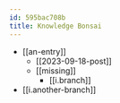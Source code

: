 ```yaml
---
id: 595bac708b
title: Knowledge Bonsai
---
```


- [[an-entry]]
  - [[2023-09-18-post]]
  - [[missing]]
    - [[i.branch]]
- [[i.another-branch]]
